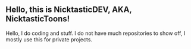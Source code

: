 ## Hello, this is NicktasticDEV, AKA, NicktasticToons!


Hello, I do coding and stuff. I do not have much repositories to show off, I mostly use this for private projects.

<!--
**NicktasticDEV/NicktasticDEV** is a ✨ _special_ ✨ repository because its `README.md` (this file) appears on your GitHub profile.

Here are some ideas to get you started:

- 🔭 I’m currently working on ...
- 🌱 I’m currently learning ...
- 👯 I’m looking to collaborate on ...
- 🤔 I’m looking for help with ...
- 💬 Ask me about ...
- 📫 How to reach me: ...
- 😄 Pronouns: ...
- ⚡ Fun fact: ...
-->

